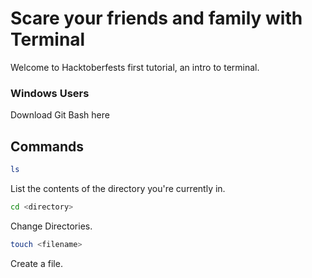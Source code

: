 # Scare your friends and family with Terminal

Welcome to Hacktoberfests first tutorial, an intro to terminal.

### Windows Users

Download Git Bash here

## Commands

```bash
ls
```

List the contents of the directory you're currently in.

```bash
cd <directory>
```

Change Directories.

```bash
touch <filename>
```

Create a file.